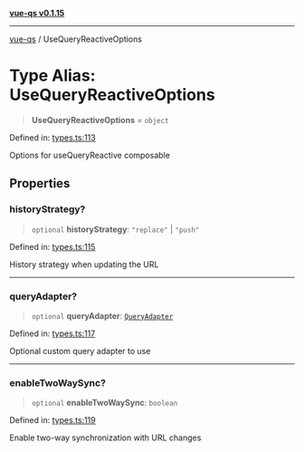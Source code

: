 [**vue-qs v0.1.15**](../README.md)

***

[vue-qs](../README.md) / UseQueryReactiveOptions

# Type Alias: UseQueryReactiveOptions

> **UseQueryReactiveOptions** = `object`

Defined in: [types.ts:113](https://github.com/iamsomraj/vue-qs/blob/c6723d94881f5a2550faa61b4e51be4507991c23/src/types.ts#L113)

Options for useQueryReactive composable

## Properties

### historyStrategy?

> `optional` **historyStrategy**: `"replace"` \| `"push"`

Defined in: [types.ts:115](https://github.com/iamsomraj/vue-qs/blob/c6723d94881f5a2550faa61b4e51be4507991c23/src/types.ts#L115)

History strategy when updating the URL

***

### queryAdapter?

> `optional` **queryAdapter**: [`QueryAdapter`](QueryAdapter.md)

Defined in: [types.ts:117](https://github.com/iamsomraj/vue-qs/blob/c6723d94881f5a2550faa61b4e51be4507991c23/src/types.ts#L117)

Optional custom query adapter to use

***

### enableTwoWaySync?

> `optional` **enableTwoWaySync**: `boolean`

Defined in: [types.ts:119](https://github.com/iamsomraj/vue-qs/blob/c6723d94881f5a2550faa61b4e51be4507991c23/src/types.ts#L119)

Enable two-way synchronization with URL changes
